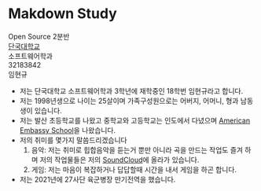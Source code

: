 Makdown Study
========
Open Source 2분반  
[단국대학교](https://www.dankook.ac.kr/web/kor)   
소프트웨어학과   
32183842   
임현규   

* 저는 단국대학교 소프트웨어학과 3학년에 재학중인 18학번 임현규라고 합니다.   
* 저는 1998년생으로 나이는 25살이며 가족구성원으로는 어버지, 어머니, 형과 남동생이 있습니다.   
* 저는 발산 초등학교를 나왔고 중학교와 고등학교는 인도에서 다녔으며 [American Embassy School](https://www.aes.ac.in/)을 나왔습니다.
* 저의 취미를 몇가지 말씀드리겠습니다
  1. 음악: 저는 취미로 힙합음악을 듣는거 뿐만 아니라 곡을 만드는 작업도 즐겨 하며 저의 작업물들은 저의 [SoundCloud](https://soundcloud.com/a_g_o)에 올라가 있습니다.
  2. 게임: 저는 마음이 복잡하거나 답답할때 시간을 내서 게임을 하곤 합니다.
* 저는 2021년에 27사단 육군병장 만기전역을 했습니다. 


